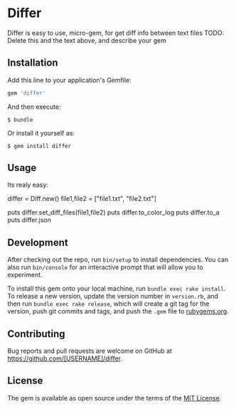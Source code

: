 # Differ

Differ is easy to use, micro-gem, for get diff info between text files
TODO: Delete this and the text above, and describe your gem

## Installation

Add this line to your application's Gemfile:

```ruby
gem 'differ'
```

And then execute:

    $ bundle

Or install it yourself as:

    $ gem install differ

## Usage

Its realy easy:

differ = Diff.new()
file1,file2 = ["file1.txt", "file2.txt"]

puts differ.set_diff_files(file1,file2)
puts differ.to_color_log
puts differ.to_a
puts differ.json



## Development

After checking out the repo, run `bin/setup` to install dependencies. You can also run `bin/console` for an interactive prompt that will allow you to experiment.

To install this gem onto your local machine, run `bundle exec rake install`. To release a new version, update the version number in `version.rb`, and then run `bundle exec rake release`, which will create a git tag for the version, push git commits and tags, and push the `.gem` file to [rubygems.org](https://rubygems.org).

## Contributing

Bug reports and pull requests are welcome on GitHub at https://github.com/[USERNAME]/differ.


## License

The gem is available as open source under the terms of the [MIT License](http://opensource.org/licenses/MIT).

